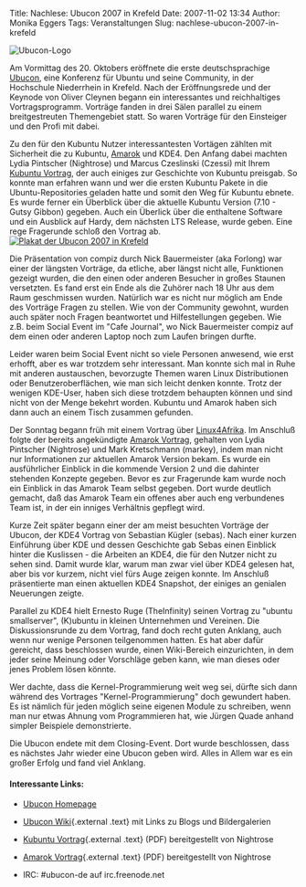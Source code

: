 Title: Nachlese: Ubucon 2007 in Krefeld
Date: 2007-11-02 13:34
Author: Monika Eggers
Tags: Veranstaltungen
Slug: nachlese-ubucon-2007-in-krefeld

![Ubucon-Logo](http://wiki.kubuntu-de.org/images/Ubucon2007.logo.png)        

Am Vormittag des 20. Oktobers eröffnete die erste deutschsprachige
[Ubucon](http://www.ubucon.de/), eine Konferenz für Ubuntu und seine
Community, in der Hochschule Niederrhein in Krefeld. Nach der
Eröffnungsrede und der Keynode von Oliver Cleynen begann ein
interessantes und reichhaltiges Vortragsprogramm. Vorträge fanden in
drei Sälen parallel zu einem breitgestreuten Themengebiet statt. So
waren Vorträge für den Einsteiger und den Profi mit dabei.


<!--break--><!--break-->

<div>


Zu den für den Kubuntu Nutzer interessantesten Vortägen zählten mit
Sicherheit die zu Kubuntu, [Amarok](http://amarok.kde.org/) und KDE4.
Den Anfang dabei machten Lydia Pintscher (Nightrose) und Marcus
Czeslinski (Czessi) mit Ihrem [Kubuntu
Vortrag](http://www.lydiapintscher.de/talks/Ubucon2007/KubuntuColaboration),
der auch einiges zur Geschichte von Kubuntu preisgab. So konnte man
erfahren wann und wer die ersten Kubuntu Pakete in die
Ubuntu-Repositories geladen hatte und somit den Weg für Kubuntu ebnete.
Es wurde ferner ein Überblick über die aktuelle Kubuntu Version (7.10 -
Gutsy Gibbon) gegeben. Auch ein Überlick über die enthaltene Software
und ein Ausblick auf Hardy, dem nächsten LTS Release, wurde geben. Eine
rege Fragerunde schloß den Vortrag ab.[![Plakat der Ubucon 2007 in
Krefeld](http://czessi.kubuntu-de.org/drupal5/files/Image/pictures/ubucon-plakat_2.png)](http://czessi.kubuntu-de.org/drupal5/files/Image/pictures/ubucon-plakat.png)


Die Präsentation von compiz durch Nick Bauermeister (aka Forlong) war
einer der längsten Vorträge, da etliche, aber längst nicht alle,
Funktionen gezeigt wurden, die den einen oder anderen Besucher in großes
Staunen versetzten. Es fand erst ein Ende als die Zuhörer nach 18 Uhr
aus dem Raum geschmissen wurden. Natürlich war es nicht nur möglich am
Ende des Vorträge Fragen zu stellen. Wie von der Community gewohnt,
wurden auch später noch Fragen beantwortet und Hilfestellungen gegeben.
Wie z.B. beim Social Event im "Cafe Journal", wo Nick Bauermeister
compiz auf dem einen oder anderen Laptop noch zum Laufen bringen durfte.


Leider waren beim Social Event nicht so viele Personen anwesend, wie
erst erhofft, aber es war trotzdem sehr interessant. Man konnte sich mal
in Ruhe mit anderen austauschen, bevorzugte Themen waren Linux
Distributionen oder Benutzeroberflächen, wie man sich leicht denken
konnte. Trotz der wenigen KDE-User, haben sich diese trotzdem behaupten
können und sind nicht von der Menge bekehrt worden. Kubuntu und Amarok
haben sich dann auch an einem Tisch zusammen gefunden.


Der Sonntag begann früh mit einem Vortrag über
[Linux4Afrika](http://www.linux4afrika.de). Im Anschluß folgte der
bereits angekündigte [Amarok
Vortrag](http://www.lydiapintscher.de/talks/Ubucon2007/AmarokFormingtheCore.pdf),
gehalten von Lydia Pintscher (Nightrose) und Mark Kretschmann (markey),
indem man nicht nur Informationen zur aktuellen Amarok Version bekam. Es
wurde ein ausführlicher Einblick in die kommende Version 2 und die
dahinter stehenden Konzepte gegeben. Bevor es zur Fragerunde kam wurde
noch ein Einblick in das Amarok Team selbst gegeben. Dort wurde deutlich
gemacht, daß das Amarok Team ein offenes aber auch eng verbundenes Team
ist, in der ein inniges Verhältnis gepflegt wird.


Kurze Zeit später begann einer der am meist besuchten Vorträge der
Ubucon, der KDE4 Vortrag von Sebastian Kügler (sebas). Nach einer kurzen
Einführung über KDE und dessen Geschichte gab Sebas einen Einblick
hinter die Kuslissen - die Arbeiten an KDE4, die für den Nutzer nicht zu
sehen sind. Damit wurde klar, warum man zwar viel über KDE4 gelesen hat,
aber bis vor kurzem, nicht viel fürs Auge zeigen konnte. Im Anschluß
präsentierte man einen aktuellen KDE4 Snapshot, der einiges an genialen
Neuerungen zeigte.


Parallel zu KDE4 hielt Ernesto Ruge (TheInfinity) seinen Vortrag zu
"ubuntu smallserver", (K)ubuntu in kleinen Unternehmen und Vereinen. Die
Diskussionsrunde zu dem Vortrag, fand doch recht guten Anklang, auch
wenn nur wenige Personen teilgenommen hatten. Es hat aber dafür
gereicht, dass beschlossen wurde, einen Wiki-Bereich einzurichten, in
dem jeder seine Meinung oder Vorschläge geben kann, wie man dieses oder
jenes Problem lösen könnte. 


Wer dachte, dass die Kernel-Programmierung weit weg sei, dürfte sich
dann während des Vortrages "Kernel-Programmierung" doch gewundert haben.
Es ist nämlich für jeden möglich seine eigenen Module zu schreiben, wenn
man nur etwas Ahnung vom Programmieren hat, wie Jürgen Quade anhand
simpler Beispiele demonstrierte.


Die Ubucon endete mit dem Closing-Event. Dort wurde beschlossen, dass es
nächstes Jahr wieder eine Ubucon geben wird. Alles in Allem war es ein
großer Erfolg und fand viel Anklang.




</div>


<div>


#### Interessante Links:


-   <a href="http://www.ubucon.de/">Ubucon Homepage  
   
    
    </a>
-   [Ubucon
    Wiki](http://linuxwiki.de/Ubucon2007/Feedback "http://linuxwiki.de/Ubucon2007/Feedback"){.external
    .text} mit Links zu Blogs und Bildergalerien
-   [Kubuntu
    Vortrag](http://www.lydiapintscher.de/talks/Ubucon2007/KubuntuColaborationToTheCore.pdf "http://www.lydiapintscher.de/talks/Ubucon2007/KubuntuColaborationToTheCore.pdf"){.external
    .text} (PDF) bereitgestellt von Nightrose
-   [Amarok
    Vortrag](http://www.lydiapintscher.de/talks/Ubucon2007/AmarokFormingtheCore.pdf "http://www.lydiapintscher.de/talks/Ubucon2007/AmarokFormingtheCore.pdf"){.external
    .text} (PDF) bereitgestellt von Nightrose
-   IRC: \#ubucon-de auf irc.freenode.net




</div>



